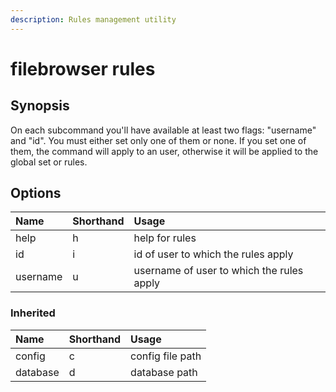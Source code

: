 ```yaml
---
description: Rules management utility
---
```


# filebrowser rules

## Synopsis

On each subcommand you'll have available at least two flags: "username" and "id". You must either set only one of them or none. If you set one of them, the command will apply to an user, otherwise it will be applied to the global set or rules.

## Options

| Name | Shorthand | Usage |
| :--- | :--- | :--- |
| help | h | help for rules |
| id | i | id of user to which the rules apply |
| username | u | username of user to which the rules apply |

### Inherited

| Name | Shorthand | Usage |
| :--- | :--- | :--- |
| config | c | config file path |
| database | d | database path |

